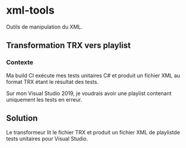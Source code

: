 # xml-tools

Outils de manipulation du XML.

## Transformation TRX vers playlist

### Contexte

Ma build CI exécute mes tests unitaires C# et produit un fichier XML au format TRX étant le résultat des tests.

Sur mon Visual Studio 2019, je voudrais avoir une playlist contenant uniquement les tests en erreur.

## Solution

Le transformeur lit le fichier TRX et produit un fichier XML de playlistde tests unitaires pour Visual Studio.
